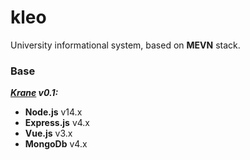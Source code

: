 # kleo
University informational system, based on **MEVN** stack. 
### Base
***[Krane](https://github.com/invercity/krane) v0.1:***
- **Node.js** v14.x
- **Express.js** v4.x
- **Vue.js** v3.x
- **MongoDb** v4.x

